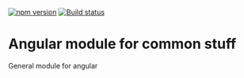 [![npm version](https://badge.fury.io/js/%40anglr%2Fcommon.svg)](https://badge.fury.io/js/%40anglr%2Fcommon)
[![Build status](https://ci.appveyor.com/api/projects/status/403uvwlo8ckesq1x?svg=true)](https://ci.appveyor.com/project/kukjevov/ng-common)

# Angular module for common stuff

General module for angular

